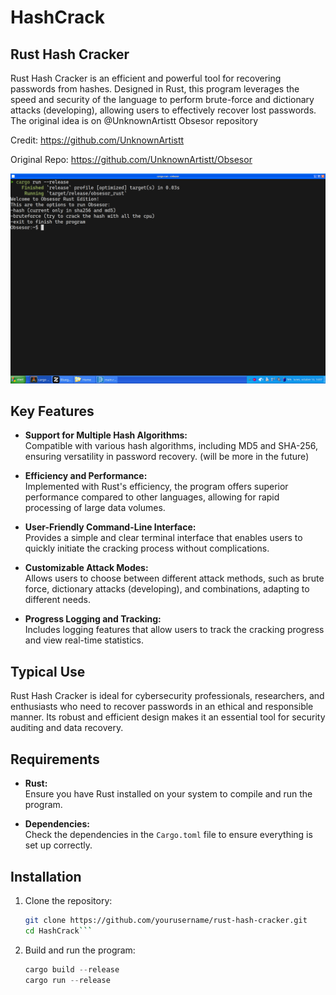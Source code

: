 # HashCrack

## Rust Hash Cracker

Rust Hash Cracker is an efficient and powerful tool for recovering passwords from hashes. Designed in Rust, this program leverages the speed and security of the language to perform brute-force and dictionary attacks (developing), allowing users to effectively recover lost passwords. The original idea is on @UnknownArtistt Obsesor repository

Credit: https://github.com/UnknownArtistt

Original Repo: https://github.com/UnknownArtistt/Obsesor

![Rust HashCrack Example](media/HashCrack.png)

## Key Features

- **Support for Multiple Hash Algorithms:**  
  Compatible with various hash algorithms, including MD5 and SHA-256, ensuring versatility in password recovery. (will be more in the future)

- **Efficiency and Performance:**  
  Implemented with Rust's efficiency, the program offers superior performance compared to other languages, allowing for rapid processing of large data volumes.

- **User-Friendly Command-Line Interface:**  
  Provides a simple and clear terminal interface that enables users to quickly initiate the cracking process without complications.

- **Customizable Attack Modes:**  
  Allows users to choose between different attack methods, such as brute force, dictionary attacks (developing), and combinations, adapting to different needs.

- **Progress Logging and Tracking:**  
  Includes logging features that allow users to track the cracking progress and view real-time statistics.

## Typical Use

Rust Hash Cracker is ideal for cybersecurity professionals, researchers, and enthusiasts who need to recover passwords in an ethical and responsible manner. Its robust and efficient design makes it an essential tool for security auditing and data recovery.

## Requirements

- **Rust:**  
  Ensure you have Rust installed on your system to compile and run the program.

- **Dependencies:**  
  Check the dependencies in the `Cargo.toml` file to ensure everything is set up correctly.

## Installation

1. Clone the repository:

   ```bash
   git clone https://github.com/yourusername/rust-hash-cracker.git
   cd HashCrack```

2. Build and run the program:

   ```rust
   cargo build --release
   cargo run --release
   ```

